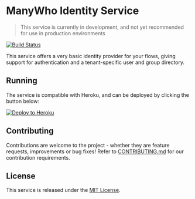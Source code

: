 ManyWho Identity Service
========================

> This service is currently in development, and not yet recommended for use in production environments

[![Build Status](https://travis-ci.org/manywho/service-identity.svg)](https://travis-ci.org/manywho/service-identity)

This service offers a very basic identity provider for your flows, giving support for authentication and a
tenant-specific user and group directory.

## Running

The service is compatible with Heroku, and can be deployed by clicking the button below:

[![Deploy to Heroku](https://www.herokucdn.com/deploy/button.svg)](https://heroku.com/deploy?template=https://github.com/manywho/service-identity)

## Contributing

Contributions are welcome to the project - whether they are feature requests, improvements or bug fixes! Refer to 
[CONTRIBUTING.md](CONTRIBUTING.md) for our contribution requirements.

## License

This service is released under the [MIT License](https://opensource.org/licenses/MIT).